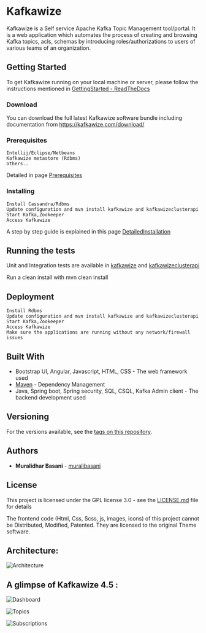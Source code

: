 # Kafkawize

Kafkawize is a Self service Apache Kafka Topic Management tool/portal. It is a web application which automates the process of creating and browsing Kafka topics, acls, schemas by introducing roles/authorizations to users of various teams of an organization.

## Getting Started

To get Kafkawize running on your local machine or server, please follow the instructions mentioned in [GettingStarted - ReadTheDocs](https://kafkawize.readthedocs.io/en/latest/getting_started.html)

### Download

You can download the full latest Kafkawize software bundle including documentation from https://kafkawize.com/download/

### Prerequisites

```
Intellij/Eclipse/Netbeans
Kafkawize metastore (Rdbms)
others..
```

Detailed in page [Prerequisites](https://kafkawize.readthedocs.io/en/latest/getting_started.html#prerequisites)

### Installing

```
Install Cassandra/Rdbms
Update configuration and mvn install kafkawize and kafkawizeclusterapi
Start Kafka,Zookeeper
Access Kafkawize
```

A step by step guide is explained in this page [DetailedInstallation](https://kafkawize.readthedocs.io/en/latest/getting_started.html)

## Running the tests

Unit and Integration tests are available in [kafkawize](https://github.com/muralibasani/kafkawize) and [kafkawizeclusterapi](https://github.com/muralibasani/kafkawizeclusterapi)

Run a clean install with mvn clean install


## Deployment

```
Install Rdbms
Update configuration and mvn install kafkawize and kafkawizeclusterapi
Start Kafka,Zookeeper
Access Kafkawize
Make sure the applications are running without any network/firewall issues
```

## Built With

* Bootstrap UI, Angular, Javascript, HTML, CSS - The web framework used
* [Maven](https://maven.apache.org/) - Dependency Management
* Java, Spring boot, Spring security, SQL, CSQL, Kafka Admin client - The backend development used

## Versioning

For the versions available, see the [tags on this repository](https://github.com/muralibasani/kafkawize/tags). 

## Authors

* **Muralidhar Basani** - [muralibasani](https://github.com/muralibasani)

## License

This project is licensed under the GPL license 3.0  - see the [LICENSE.md](LICENSE.md) file for details

The frontend code (Html, Css, Scss, js, images, icons) of this project cannot be Distributed, Modified, Patented. 
They are licensed to the original Theme software.

## Architecture:

![Architecture](https://github.com/muralibasani/kafkawize/blob/master/screenshots/arch.png)

## A glimpse of Kafkawize 4.5 :

![Dashboard](https://github.com/muralibasani/kafkawize/blob/master/screenshots/Dashboard.JPG)


![Topics](https://github.com/muralibasani/kafkawize/blob/master/screenshots/BrowseTopics.JPG)


![Subscriptions](https://github.com/muralibasani/kafkawize/blob/master/screenshots/ViewAcls.JPG)


